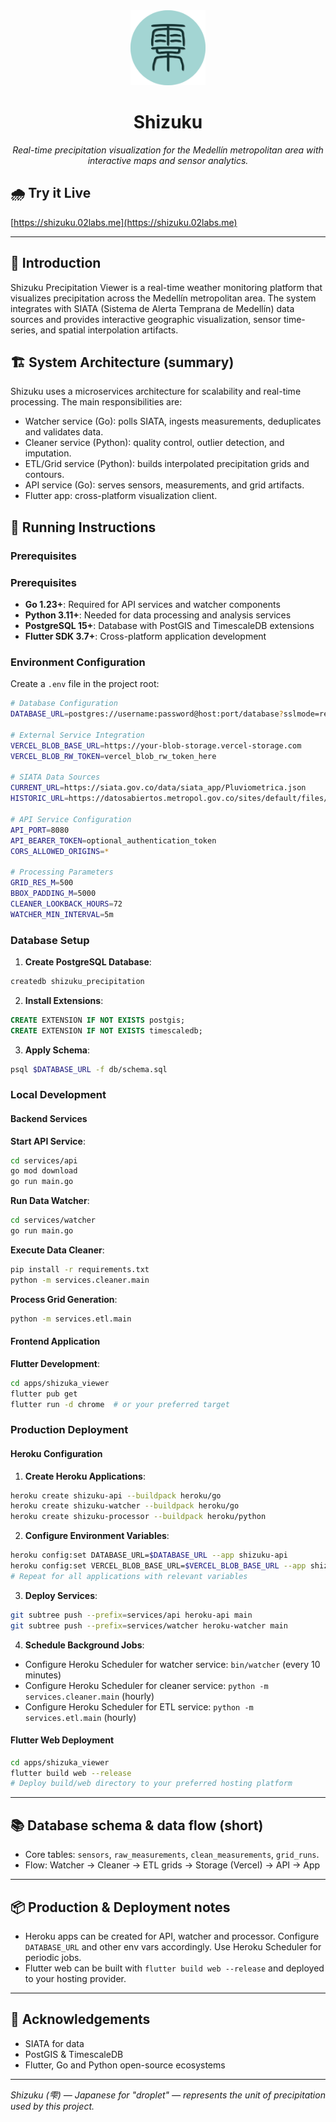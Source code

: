 <div align="center">
	<img src="apps/shizuka_viewer/assets/icons/shizuku_logo.svg" alt="Shizuku Logo" width="120"/>
	<h1>Shizuku</h1>
	<p>
	</p>
	<p><em>Real-time precipitation visualization for the Medellín metropolitan area with interactive maps and sensor analytics.</em></p>
</div>

## 🌧️ Try it Live

[https://shizuku.02labs.me](https://shizuku.02labs.me)

---

## 📌 Introduction

Shizuku Precipitation Viewer is a real-time weather monitoring platform that visualizes precipitation across the Medellín metropolitan area. The system integrates with SIATA (Sistema de Alerta Temprana de Medellín) data sources and provides interactive geographic visualization, sensor time-series, and spatial interpolation artifacts.

## 🏗️ System Architecture (summary)

Shizuku uses a microservices architecture for scalability and real-time processing. The main responsibilities are:

- Watcher service (Go): polls SIATA, ingests measurements, deduplicates and validates data.
- Cleaner service (Python): quality control, outlier detection, and imputation.
- ETL/Grid service (Python): builds interpolated precipitation grids and contours.
- API service (Go): serves sensors, measurements, and grid artifacts.
- Flutter app: cross-platform visualization client.

## 🚀 Running Instructions

### Prerequisites
### Prerequisites

- **Go 1.23+**: Required for API services and watcher components
- **Python 3.11+**: Needed for data processing and analysis services
- **PostgreSQL 15+**: Database with PostGIS and TimescaleDB extensions
- **Flutter SDK 3.7+**: Cross-platform application development

### Environment Configuration

Create a `.env` file in the project root:

```bash
# Database Configuration
DATABASE_URL=postgres://username:password@host:port/database?sslmode=require

# External Service Integration  
VERCEL_BLOB_BASE_URL=https://your-blob-storage.vercel-storage.com
VERCEL_BLOB_RW_TOKEN=vercel_blob_rw_token_here

# SIATA Data Sources
CURRENT_URL=https://siata.gov.co/data/siata_app/Pluviometrica.json
HISTORIC_URL=https://datosabiertos.metropol.gov.co/sites/default/files/uploaded_resources/Datos_SIATA_Vaisala_precipitacion_0.json

# API Service Configuration
API_PORT=8080
API_BEARER_TOKEN=optional_authentication_token
CORS_ALLOWED_ORIGINS=*

# Processing Parameters
GRID_RES_M=500
BBOX_PADDING_M=5000
CLEANER_LOOKBACK_HOURS=72
WATCHER_MIN_INTERVAL=5m
```

### Database Setup

1. **Create PostgreSQL Database**:
```bash
createdb shizuku_precipitation
```

2. **Install Extensions**:
```sql
CREATE EXTENSION IF NOT EXISTS postgis;
CREATE EXTENSION IF NOT EXISTS timescaledb;
```

3. **Apply Schema**:
```bash
psql $DATABASE_URL -f db/schema.sql
```

### Local Development

#### **Backend Services**

**Start API Service**:
```bash
cd services/api
go mod download
go run main.go
```

**Run Data Watcher**:
```bash
cd services/watcher
go run main.go
```

**Execute Data Cleaner**:
```bash
pip install -r requirements.txt
python -m services.cleaner.main
```

**Process Grid Generation**:
```bash
python -m services.etl.main
```

#### **Frontend Application**

**Flutter Development**:
```bash
cd apps/shizuka_viewer
flutter pub get
flutter run -d chrome  # or your preferred target
```

### Production Deployment

#### **Heroku Configuration**

1. **Create Heroku Applications**:
```bash
heroku create shizuku-api --buildpack heroku/go
heroku create shizuku-watcher --buildpack heroku/go  
heroku create shizuku-processor --buildpack heroku/python
```

2. **Configure Environment Variables**:
```bash
heroku config:set DATABASE_URL=$DATABASE_URL --app shizuku-api
heroku config:set VERCEL_BLOB_BASE_URL=$VERCEL_BLOB_BASE_URL --app shizuku-api
# Repeat for all applications with relevant variables
```

3. **Deploy Services**:
```bash
git subtree push --prefix=services/api heroku-api main
git subtree push --prefix=services/watcher heroku-watcher main
```

4. **Schedule Background Jobs**:
- Configure Heroku Scheduler for watcher service: `bin/watcher` (every 10 minutes)
- Configure Heroku Scheduler for cleaner service: `python -m services.cleaner.main` (hourly)
- Configure Heroku Scheduler for ETL service: `python -m services.etl.main` (hourly)

#### **Flutter Web Deployment**

```bash
cd apps/shizuka_viewer
flutter build web --release
# Deploy build/web directory to your preferred hosting platform
```

---
## 📚 Database schema & data flow (short)

- Core tables: `sensors`, `raw_measurements`, `clean_measurements`, `grid_runs`.
- Flow: Watcher -> Cleaner -> ETL grids -> Storage (Vercel) -> API -> App

---

## 📦 Production & Deployment notes

- Heroku apps can be created for API, watcher and processor. Configure `DATABASE_URL` and other env vars accordingly. Use Heroku Scheduler for periodic jobs.
- Flutter web can be built with `flutter build web --release` and deployed to your hosting provider.

---

## 🙏 Acknowledgements

- SIATA for data
- PostGIS & TimescaleDB
- Flutter, Go and Python open-source ecosystems

---

*Shizuku (雫) — Japanese for "droplet" — represents the unit of precipitation used by this project.*
